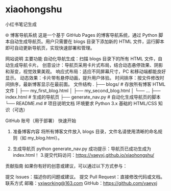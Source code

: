 # xiaohongshu
小红书笔记生成


🌐 博客导航系统
这是一个基于 GitHub Pages 的博客导航系统，通过 Python 脚本自动生成导航页。用户只需要在 blogs 目录下添加新的 HTML 文件，运行脚本即可自动更新导航页，实现快速部署和管理。

网站说明
主要功能
自动化导航生成：扫描 blogs 目录下的所有 HTML 文件，自动生成导航卡片。
创意设计：导航页采用卡片式布局，结合动态悬停效果、阴影和渐变，视觉效果美观。
响应式布局：适应不同屏幕尺寸，PC 和移动端都能良好显示。
动态效果：卡片带有悬停动画，提升用户体验。
时间排序：按文件修改时间排序，最新博客显示在最前面。
文件结构
.
├── blogs/                  # 存放所有博客 HTML 文件
│   ├── my_first_blog.html
│   ├── my_second_blog.html
│   └── ...
├── index.html              # 生成的导航页
├── generate_nav.py         # 自动化生成导航页的脚本
└── README.md               # 项目说明文档
环境要求
Python 3.x
基础的 HTML/CSS 知识（可选）


GitHub 账号（用于部署）
快速开始
1. 准备博客内容
将所有博客文件放入 blogs 目录，文件名请使用清晰的命名规则（如 my_blog.html）。

2. 生成导航页
python generate_nav.py
成功提示：导航页已成功生成为 index.html！
3.提交代码访问：https://vaeyxj.github.io/xiaohongshu/

贡献指南
如果你有好的创意或建议，可以通过以下方式参与：

提交 Issues：描述你的问题或建议。
提交 Pull Request：直接修改代码或文档。
联系方式
邮箱：yxjworking@163.com
GitHub：https://github.com/vaeyxj
